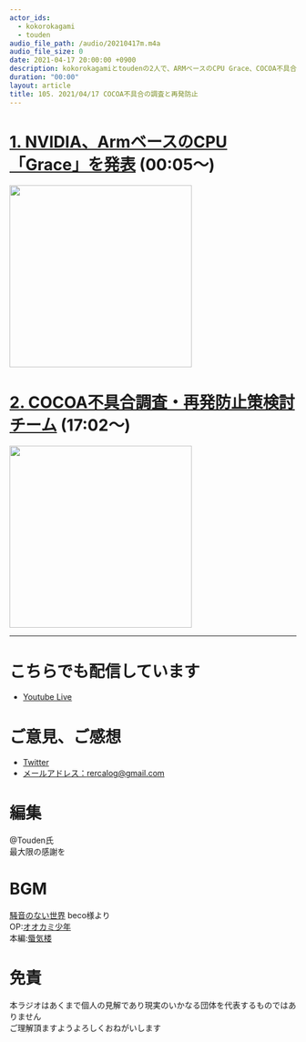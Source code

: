 ```yaml
---
actor_ids:
  - kokorokagami
  - touden
audio_file_path: /audio/20210417m.m4a
audio_file_size: 0
date: 2021-04-17 20:00:00 +0900
description: kokorokagamiとtoudenの2人で、ARMベースのCPU Grace、COCOA不具合の調査と再発防止 などについて話しました。
duration: "00:00"
layout: article
title: 105. 2021/04/17 COCOA不具合の調査と再発防止
---
```


# [1. NVIDIA、ArmベースのCPU「Grace」を発表](https://eetimes.jp/ee/articles/2104/13/news103.html) (00:05～)

[<img src="https://image.itmedia.co.jp/ee/articles/2104/13/mm210413_nvidia01_w490.jpg" width="320dp">](https://eetimes.jp/ee/articles/2104/13/news103.html)  

# [2. COCOA不具合調査・再発防止策検討チーム](https://jp.techcrunch.com/2021/03/24/microsoft-in-talks-to-buy-discord/) (17:02～)

[<img src="https://cdn-ak.f.st-hatena.com/images/fotolife/o/orangeitems/20210416/20210416102831.jpg" width="320dp">](https://www.mhlw.go.jp/stf/shingi/other-soumu_030416.html)  


___

# こちらでも配信しています
- [Youtube Live](https://www.youtube.com/channel/UCD1zo-WnyFdE5w0pqvKblkA)

# ご意見、ご感想
- [Twitter](https://twitter.com/recalog1)
- [メールアドレス：rercalog@gmail.com](rercalog@gmail.com)

# 編集

@Touden氏  
最大限の感謝を  

# BGM

[騒音のない世界](http://noiselessworld.net/) beco様より  
OP:[オオカミ少年](https://soundcloud.com/baron1_3/wolfboy)  
本編:[蜃気楼](https://soundcloud.com/baron1_3/shinkirou)  

# 免責

本ラジオはあくまで個人の見解であり現実のいかなる団体を代表するものではありません  
ご理解頂ますようよろしくおねがいします  